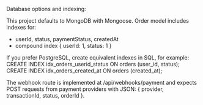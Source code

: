 
Database options and indexing:

This project defaults to MongoDB with Mongoose. Order model includes indexes for:
 - userId, status, paymentStatus, createdAt
 - compound index { userId: 1, status: 1 }

If you prefer PostgreSQL, create equivalent indexes in SQL, for example:
CREATE INDEX idx_orders_userid_status ON orders (user_id, status);
CREATE INDEX idx_orders_created_at ON orders (created_at);

The webhook route is implemented at /api/webhooks/payment and expects POST requests
from payment providers with JSON: { provider, transactionId, status, orderId }.
